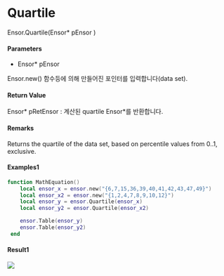 # Quartile

Ensor.Quartile\(Ensor\* pEnsor \)

#### Parameters

* Ensor\* pEnsor

Ensor.new\(\) 함수등에 의해 만들어진 포인터를 입력합니다\(data set\).

#### Return Value

Ensor\* pRetEnsor : 계산된 quartile Ensor\*를 반환합니다.

#### Remarks

Returns the quartile of the data set, based on percentile values from 0..1, exclusive.

#### Examples1

```lua
function MathEquation()
	local ensor_x = ensor.new("{6,7,15,36,39,40,41,42,43,47,49}")
  	local ensor_x2 = ensor.new("{1,2,4,7,8,9,10,12}")
	local ensor_y = ensor.Quartile(ensor_x)
	local ensor_y2 = ensor.Quartile(ensor_x2)

 	ensor.Table(ensor_y)
	ensor.Table(ensor_y2)
 end
```

#### Result1

![](/StatisticsAPI/QuartileResultTable.png)



